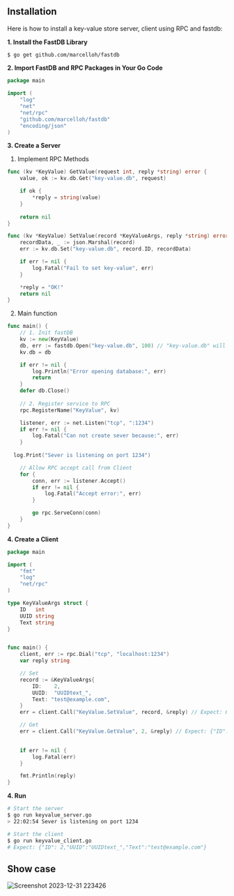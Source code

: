# 

## Installation
Here is how to install a key-value store server, client using RPC and fastdb:

<strong>1. Install the FastDB Library</strong>
```bash
$ go get github.com/marcelloh/fastdb
```

<strong>2. Import FastDB and RPC Packages in Your Go Code </strong>
```go
package main

import (
	"log"
	"net"
	"net/rpc"
	"github.com/marcelloh/fastdb"
	"encoding/json"
)
```

<strong>3. Create a Server </strong>

1. Implement RPC Methods
```go
func (kv *KeyValue) GetValue(request int, reply *string) error {
	value, ok := kv.db.Get("key-value.db", request)

	if ok {
		*reply = string(value)
	}
	
	return nil
}

func (kv *KeyValue) SetValue(record *KeyValueArgs, reply *string) error {
	recordData, _ := json.Marshal(record)
	err := kv.db.Set("key-value.db", record.ID, recordData)

	if err != nil {
		log.Fatal("Fail to set key-value", err)
	}

	*reply = "OK!"
	return nil
}
```

2. Main function
```go
func main() {
	// 1. Init fastDB
	kv := new(KeyValue)
	db, err := fastdb.Open("key-value.db", 100) // "key-value.db" will be create if empty
	kv.db = db

	if err != nil {
		log.Println("Error opening database:", err)
		return
	}
	defer db.Close()
	
	// 2. Register service to RPC
	rpc.RegisterName("KeyValue", kv)

	listener, err := net.Listen("tcp", ":1234")
	if err != nil {
		log.Fatal("Can not create sever because:", err)
	}
    
  log.Print("Sever is listening on port 1234")

	// Allow RPC accept call from Client
	for {
		conn, err := listener.Accept()
		if err != nil {
			log.Fatal("Accept error:", err)
		}

		go rpc.ServeConn(conn)
	}
}

```

<strong>4. Create a Client</strong>
```go
package main

import (
	"fmt"
	"log"
	"net/rpc"
)

type KeyValueArgs struct {
	ID   int
	UUID string
	Text string
}


func main() {
	client, err := rpc.Dial("tcp", "localhost:1234")
	var reply string

	// Set 
	record := &KeyValueArgs{
		ID:    2,
		UUID:  "UUIDtext_",
		Text: "test@example.com",
	}
	err = client.Call("KeyValue.SetValue", record, &reply) // Expect: OK!

	// Get
	err = client.Call("KeyValue.GetValue", 2, &reply) // Expect: {"ID":2,"UUID":"UUIDtext_","Text":"test@example.com"}

	
	if err != nil {
		log.Fatal(err)
	}

	fmt.Println(reply)
}
```

<strong>4. Run</strong>
```bash
# Start the server 
$ go run keyvalue_server.go
> 22:02:54 Sever is listening on port 1234

# Start the client 
$ go run keyvalue_client.go
# Expect: {"ID": 2,"UUID":"UUIDtext_","Text":"test@example.com"}
```

## Show case
![Screenshot 2023-12-31 223426](https://github.com/ngankhanh98/distributed-systems/assets/32817908/34dd3da0-9737-4bab-912e-0e2d3b319d8e)
